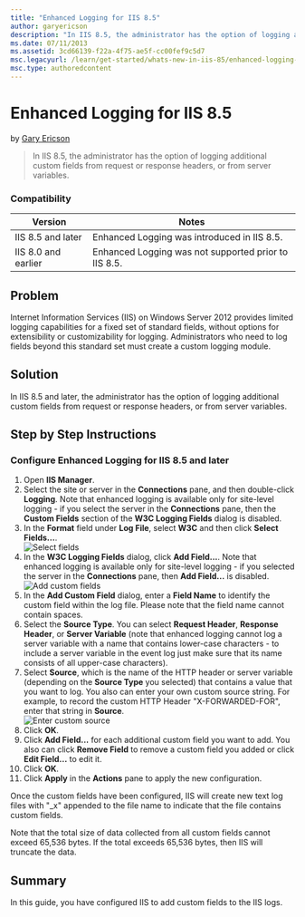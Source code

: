 ```yaml
---
title: "Enhanced Logging for IIS 8.5"
author: garyericson
description: "In IIS 8.5, the administrator has the option of logging additional custom fields from request or response headers, or from server variables."
ms.date: 07/11/2013
ms.assetid: 3cd66139-f22a-4f75-ae5f-cc00fef9c5d7
msc.legacyurl: /learn/get-started/whats-new-in-iis-85/enhanced-logging-for-iis85
msc.type: authoredcontent
---
```

# Enhanced Logging for IIS 8.5

by [Gary Ericson](https://github.com/garyericson)

> In IIS 8.5, the administrator has the option of logging additional custom fields from request or response headers, or from server variables.

### Compatibility

| Version | Notes |
| --- | --- |
| IIS 8.5 and later | Enhanced Logging was introduced in IIS 8.5. |
| IIS 8.0 and earlier | Enhanced Logging was not supported prior to IIS 8.5. |

<a id="TOC301258515"></a>

## Problem

Internet Information Services (IIS) on Windows Server 2012 provides limited logging capabilities for a fixed set of standard fields, without options for extensibility or customizability for logging. Administrators who need to log fields beyond this standard set must create a custom logging module.

<a id="TOC301258516"></a>

## Solution

In IIS 8.5 and later, the administrator has the option of logging additional custom fields from request or response headers, or from server variables.

<a id="TOC301258517"></a>

## Step by Step Instructions

### Configure Enhanced Logging for IIS 8.5 and later

1. Open **IIS Manager**.
2. Select the site or server in the **Connections** pane, and then double-click **Logging**. Note that enhanced logging is available only for site-level logging - if you select the server in the **Connections** pane, then the **Custom Fields** section of the **W3C Logging Fields** dialog is disabled.
3. In the **Format** field under **Log File**, select **W3C** and then click **Select Fields...**.  
    ![Select fields](enhanced-logging-for-iis85/_static/image1.jpg)
4. In the **W3C Logging Fields** dialog, click **Add Field...**. Note that enhanced logging is available only for site-level logging - if you selected the server in the **Connections** pane, then **Add Field...** is disabled.   
    ![Add custom fields](enhanced-logging-for-iis85/_static/image2.jpg)
5. In the **Add Custom Field** dialog, enter a **Field Name** to identify the custom field within the log file. Please note that the field name cannot contain spaces.
6. Select the **Source Type**. You can select **Request Header**, **Response Header**, or **Server Variable** (note that enhanced logging cannot log a server variable with a name that contains lower-case characters - to include a server variable in the event log just make sure that its name consists of all upper-case characters).
7. Select **Source**, which is the name of the HTTP header or server variable (depending on the **Source Type** you selected) that contains a value that you want to log. You also can enter your own custom source string. For example, to record the custom HTTP Header &quot;X-FORWARDED-FOR&quot;, enter that string in **Source**.  
    ![Enter custom source](enhanced-logging-for-iis85/_static/image3.jpg)
8. Click **OK**.
9. Click **Add Field...** for each additional custom field you want to add. You also can click **Remove Field** to remove a custom field you added or click **Edit Field...** to edit it.
10. Click **OK**.
11. Click **Apply** in the **Actions** pane to apply the new configuration.

Once the custom fields have been configured, IIS will create new text log files with &quot;\_x&quot; appended to the file name to indicate that the file contains custom fields.

Note that the total size of data collected from all custom fields cannot exceed 65,536 bytes. If the total exceeds 65,536 bytes, then IIS will truncate the data.

<a id="TOC301258518"></a>

## Summary

In this guide, you have configured IIS to add custom fields to the IIS logs.
